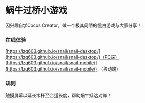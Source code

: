 # 蜗牛过桥小游戏

因兴趣自学Cocos Creator，做一个极其简陋的黑白游戏与大家分享！

### 在线体验

[https://lzq603.github.io/snail/snail-desktop/](https://lzq603.github.io/snail/snail-desktop/)（PC端）  
[https://lzq603.github.io/snail/snail-mobile/](https://lzq603.github.io/snail/snail-mobile/) （移动端）

### 规则

触摸屏幕以延长木杆至合适长度，帮助蜗牛抵达对岸！  

